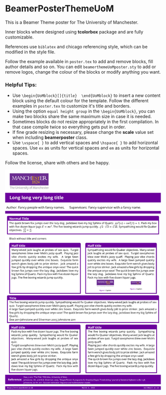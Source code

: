 # BeamerPosterThemeUoM

This is a Beamer Theme poster for The University of Manchester.

Inner blocks where designed using **tcolorbox** package and are fully customizable.

References use `biblatex` and chicago referencing style, which can be modified in the style file.

Follow the example available in `poster.tex` to add and remove blocks, fill author details and so on. You can edit `beamerthemeUoMposter.sty` to add or remove logos, change the colour of the blocks or modify anything you want.

### Helpful Tips:

* Use `\begin{UoMblock}[]{title}  \end{UoMblock}` to insert a new content block using the default colour for the template. Follow the different examples in `poster.tex` to customize it's title and borders.
* Using the option `equal height group` in the `\begin{UoMblock}`, you can make two blocks share the same maximum size in case it is needed.
* Sometimes blocks do not resize appropriately in the first compilation. In that case compile twice so everything gets put in order.
* If fine grade resizing is necessary, please change the **scale** value set when including **beamerposter** class.
* Use `\vspace{ }` to add vertical spaces and `\hspace{ }` to add horizontal spaces. Use `ex` as units for vertical spaces and `em` as units for horizontal spaces. 

Follow the license, share with others and be happy.

<p align="center">
<img src="poster.png">
</p>
